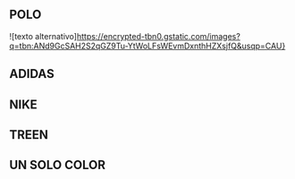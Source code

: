 ## POLO
![texto alternativo]https://encrypted-tbn0.gstatic.com/images?q=tbn:ANd9GcSAH2S2qGZ9Tu-YtWoLFsWEvmDxnthHZXsjfQ&usqp=CAU}
## ADIDAS
## NIKE
## TREEN
## UN SOLO COLOR 
